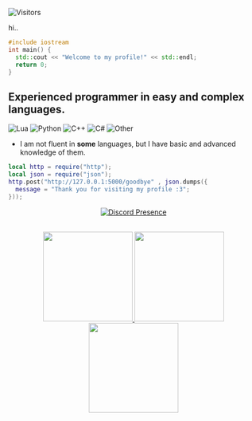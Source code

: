 ![Visitors](https://visitor-badge.laobi.icu/badge?page_id=boydev-1444&right_color=%23262626&left_color=%2312121)

hi..
```cpp
#include iostream
int main() {
  std::cout << "Welcome to my profile!" << std::endl;
  return 0;
}
```
## Experienced programmer in easy and complex languages.
![Lua](https://img.shields.io/badge/Lua-black?style=flat&color=00007D)
![Python](https://img.shields.io/badge/Python-yellow)
![C++](https://img.shields.io/badge/C++-purple)
![C#](https://img.shields.io/badge/C%23-green)
![Other](https://img.shields.io/badge/Other-gray)

- I am not fluent in **some** languages, but I have basic and advanced knowledge of them.
```lua
local http = require("http");
local json = require("json");
http.post("http://127.0.0.1:5000/goodbye" , json.dumps({
  message = "Thank you for visiting my profile :3";
}));
```
<div align="center">
  <a href="https://discord.com/users/1091484248650829905">
    <img src="https://lanyard.cnrad.dev/api/1091484248650829905" alt="Discord Presence">
  </a>
</div>
<br/><p align="center">
<a href="https://github.com/boydev-1444">
  <img height="180em" src="http://github-profile-summary-cards.vercel.app/api/cards/profile-details?username=boydev-1444&theme=github_dark"/>
  <img height="180em" src="http://github-profile-summary-cards.vercel.app/api/cards/repos-per-language?username=boydev-1444&theme=github_dark"/>
  <img height="180em" src="http://github-profile-summary-cards.vercel.app/api/cards/stats?username=boydev-1444&theme=github_dark"/>
</a>
</p>
